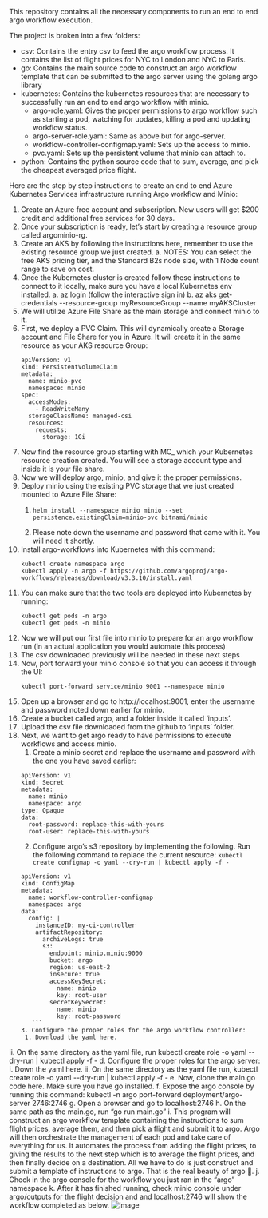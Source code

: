 This repository contains all the necessary components to run an end to end argo workflow execution.

The project is broken into a few folders:

- csv: Contains the entry csv to feed the argo workflow process. It contains the list of flight prices for NYC to London and NYC to Paris.
- go: Contains the main source code to construct an argo workflow template that can be submitted to the argo server using the golang argo library
- kubernetes: Contains the kubernetes resources that are necessary to successfully run an end to end argo workflow with minio.
  - argo-role.yaml: Gives the proper permissions to argo workflow such as starting a pod, watching for updates, killing a pod and updating workflow status.
  - argo-server-role.yaml: Same as above but for argo-server.
  - workflow-controller-configmap.yaml: Sets up the access to minio.
  - pvc.yaml: Sets up the persistent volume that minio can attach to.
- python: Contains the python source code that to sum, average, and pick the cheapest averaged price flight.

Here are the step by step instructions to create an end to end Azure Kubernetes Services infrastructure running Argo workflow and Minio:
1.	Create an Azure free account and subscription. New users will get $200 credit and additional free services for 30 days.
2.	Once your subscription is ready, let’s start by creating a resource group called argominio-rg.
3.	Create an AKS by following the instructions here, remember to  use the existing resource group we just created.
a.	NOTES: You can select the free AKS pricing tier, and the Standard B2s node size, with 1 Node count range to save on cost.
4.	Once the Kubernetes cluster is created follow these instructions to connect to it locally, make sure you have a local Kubernetes env installed.
a.	az login (follow the interactive sign in)
b.	az aks get-credentials --resource-group myResourceGroup --name myAKSCluster
5.	We will utilize Azure File Share as the main storage and connect minio to it.
6.	First, we deploy a PVC Claim. This will dynamically create a Storage account and File Share for you in Azure. It will create it in the same resource as your AKS resource Group:
    ```
    apiVersion: v1
    kind: PersistentVolumeClaim
    metadata:
      name: minio-pvc
      namespace: minio
    spec:
      accessModes:
        - ReadWriteMany
      storageClassName: managed-csi
      resources:
        requests:
          storage: 1Gi
    ```
7.	Now find the resource group starting with MC_ which your Kubernetes resource creation created. You will see a storage account type and inside it is your file share.
8.	Now we will deploy argo, minio, and give it the proper permissions.
9.	Deploy minio using the existing PVC storage that we just created mounted to Azure File Share: 
    1. ```
       helm install --namespace minio minio --set persistence.existingClaim=minio-pvc bitnami/minio
       ```
    2. Please note down the username and password that came with it. You will need it shortly. 
10.	Install argo-workflows into Kubernetes with this command:
    ```
    kubectl create namespace argo
    kubectl apply -n argo -f https://github.com/argoproj/argo-workflows/releases/download/v3.3.10/install.yaml
    ```
11.	You can make sure that the two tools are deployed into Kubernetes by running:
    ```
    kubectl get pods -n argo
    kubectl get pods -n minio
    ```	
12.	Now we will put our first file into minio to prepare for an argo workflow run (in an actual application you would automate this process)
13.	The csv downloaded previously will be needed in these next steps
14.	Now, port forward your minio console so that you can access it through the UI:
    ```
    kubectl port-forward service/minio 9001 --namespace minio
    ```
15.	Open up a browser and go to http://localhost:9001, enter the username and password noted down earlier for minio.
16.	Create a bucket called argo, and a folder inside it called ‘inputs’.
17.	Upload the csv file downloaded from the github to ‘inputs’ folder.
18.	Next, we want to get argo ready to have permissions to execute workflows and access minio.
    1. Create a minio secret and replace the username and password with the one you have saved earlier:
      ```
      apiVersion: v1
      kind: Secret
      metadata:
        name: minio
        namespace: argo
      type: Opaque
      data:
        root-password: replace-this-with-yours
        root-user: replace-this-with-yours
      ```
    2. Configure argo’s s3 repository by implementing the following. Run the following command to replace the current resource: 
      ```kubectl create configmap -o yaml --dry-run | kubectl apply -f -```
      ```
      apiVersion: v1
      kind: ConfigMap
      metadata:
        name: workflow-controller-configmap
        namespace: argo
      data:
        config: |
          instanceID: my-ci-controller
          artifactRepository:
            archiveLogs: true
            s3:
              endpoint: minio.minio:9000
              bucket: argo
              region: us-east-2
              insecure: true
              accessKeySecret:
                name: minio
                key: root-user
              secretKeySecret:
                name: minio
                key: root-password
         ```
    3. Configure the proper roles for the argo workflow controller:
       1. Download the yaml here.
ii.	On the same directory as the yaml file, run kubectl create role -o yaml --dry-run | kubectl apply -f -
d.	Configure the proper roles for the argo server:
i.	Down the yaml here.
ii.	On the same directory as the yaml file run, kubectl create role -o yaml --dry-run | kubectl apply -f -
e.	Now, clone the main.go code here. Make sure you have go installed.
f.	Expose the argo console by running this command: kubectl -n argo port-forward deployment/argo-server 2746:2746
g.	Open a browser and go to localhost:2746
h.	On the same path as the main.go, run “go run main.go”
i.	This program will construct an argo workflow template containing the instructions to sum flight prices, average them, and then pick a flight and submit it to argo. Argo will then orchestrate the management of each pod and take care of everything for us. It automates the process from adding the flight prices, to giving the results to the next step which is to average the flight prices, and then finally decide on a destination. All we have to do is just construct and submit a template of instructions to argo. That is the real beauty of argo .
j.	Check in the argo console for the workflow you just ran in the “argo” namespace
k.	After it has finished running, check minio console under argo/outputs for the flight decision and and localhost:2746 will show the workflow completed as below.
![image](https://github.com/binnie268/argo-minio-workflow-example/assets/29080449/d6694de1-bcea-45f3-883f-47d1daa165e4)

